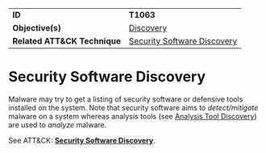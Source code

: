 |||
|---------|------------------------|
|**ID**|**T1063**|
|**Objective(s)**|[Discovery](../discovery)|
|**Related ATT&CK Technique**|[Security Software Discovery](https://attack.mitre.org/techniques/T1063)|


Security Software Discovery
===========================
Malware may try to get a listing of security software or defensive tools installed on the system. Note that security software aims to *detect/mitigate* malware on a system whereas analysis tools (see [Analysis Tool Discovery](../discovery/analysis-tool-discover.md)) are used to *analyze* malware.

See ATT&CK: [**Security Software Discovery**](https://attack.mitre.org/techniques/T1063).